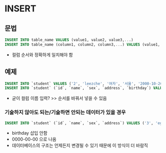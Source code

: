 # INSERT 

## 문법

```sql
INSERT INTO table_name VALUES (value1, value2, value3,...)
INSERT INTO table_name (column1, column2, column3,...) VALUES (value1, value2, value3,...)
```

- 컬럼 순서와 정확하게 일치해야 함

## 예제

```sql
INSERT INTO `student` VALUES ('2', 'leezche', '여자', '서울', '2000-10-26');
INSERT INTO `student` (`id`, `name`, `sex`, `address`, `birthday`) VALUES ('1', 'egoing', '남자', 'seoul', '2000-11-16');
```
- 굳이 컬럼 이름 입력? >> 순서를 바꿔서 넣을 수 있음

### 기술하지 않아도 되는/기술하면 안되는 데이터가 있을 경우

```sql
INSERT INTO `student` (`id`, `name`, `sex`, `address`) VALUES ('3', 'egoing', '남자', 'seoul');
```
- birthday 삽입 안함 
- 0000-00-00 으로 나옴 
- 데이터베이스의 구조는 언제든지 변경될 수 있기 때문에 이 방식이 더 바람직
